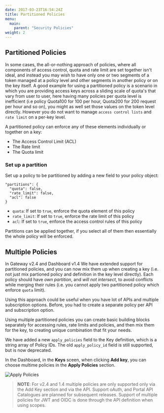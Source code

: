 ```yaml
---
date: 2017-03-23T16:54:24Z
title: Partitioned Policies
menu:
  main:
    parent: "Security Policies"
weight: 2 
---
```


## <a name="partion"></a>Partitioned Policies

In some cases, the all-or-nothing approach of policies, where all components of access control, quota and rate limit are set together isn't ideal, and instead you may wish to have only one or two segments of a token managed at a policy level and other segments in another policy or on the key itself. 
A good example for using a partitioned policy is a scenario in which you are providing access keys across a sliding scale of quota's that vary from user to user, here having many policies per quota level is inefficient (i.e policy Quota100 for 100 per hour, Quota200 for 200 request per hour and so on), you might as well set those values on the token level directly. However you do not want to manage `access control lists` and `rate limit` on a per-key level.

A partitioned policy can enforce any of these elements individually or together on a key:

*   The Access Control Limit (ACL)
*   The Rate limit
*   The Quota limit

### Set up a partition

Set up a policy to be partitioned by adding a new field to your policy object:

```{.json}
"partitions": {
  "quota": false,
  "rate_limit": false,
  "acl": false
}
```

*   `quota`: If set to `true`, enforce the quota element of this policy
*   `rate_limit`: If set to `true`, enforce the rate limit of this policy
*   `acl`: If set to `true`, enforce the access control rules of this policy

Partitions can be applied together, if you select all of them then essentially the whole policy will be enforced.

## <a name="multiple"></a>Multiple Policies

In Gateway v2.4 and Dashboard v1.4 We have extended support for partitioned policies, and you can now mix them up when creating a key (i.e. not just mix partioned policy and definition in the key level directly). Each policy should have *own partition*, and *will not intersect*, to avoid conflicts while merging their rules (i.e. you cannot apply two partitioned policy which enforce `quota` limit). 
 
Using this approach could be useful when you have lot of APIs and multiple subscription options. Before, you had to create a separate policy per API and subscription option. 
 
Using multiple partitioned policies you can create basic building blocks separately for accessing rules, rate limits and policies, and then mix them for the key, to creating unique combination that fit your needs. 
 
We have added a new `apply_policies` field to the Key definition, which is a string array of Policy IDs. The old `apply_policy_id` field is still supported, but is now deprecated.

In the Dashboard, in the **Keys** sceen, when clicking **Add key**, you can choose multime policies in the **Apply Policies** section.

![Apply Policies](/docs/img/dashboard/system-management/add_key_apply_policies.png)


> **NOTE**: For v2.4 and 1.4 multiple policies are only supported only via the Add Key section and via the API. 
Support oAuth, and Portal API Catalogues are planned for subsequent releases.
Support of multiple policies for JWT and OIDC is done through the API definition when using scopes.

